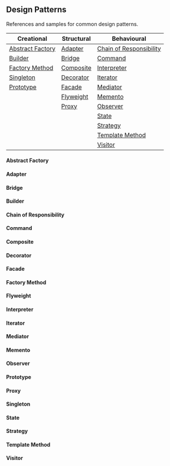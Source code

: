## Design Patterns

References and samples for common design patterns.

| Creational                            | Structural                | Behavioural                                           |
|---------------------------------------|---------------------------|-------------------------------------------------------|
|[Abstract Factory](#abstract-factory)  |[Adapter](#adapter)        |[Chain of Responsibility](#chain-of-responsibility)    |
|[Builder](#builder)                    |[Bridge](#bridge)          |[Command](#command)                                    |
|[Factory Method](#factory-method)      |[Composite](#composite)    |[Interpreter](#interpreter)                            |
|[Singleton](#singleton)                |[Decorator](#decorator)    |[Iterator](#iterator)                                  |
|[Prototype](#prototype)                |[Facade](#facade)          |[Mediator](#mediator)                                  |
|                                       |[Flyweight](#flyweight)    |[Memento](#memento)                                    |
|                                       |[Proxy](#proxy)            |[Observer](#observer)                                  |
|                                       |                           |[State](#state)                                        |
|                                       |                           |[Strategy](#strategy)                                  |
|                                       |                           |[Template Method](#template-method)                    |
|                                       |                           |[Visitor](#visitor)                                    |
 
#### Abstract Factory
#### Adapter
#### Bridge
#### Builder 
#### Chain of Responsibility
#### Command
#### Composite
#### Decorator
#### Facade
#### Factory Method
#### Flyweight
#### Interpreter
#### Iterator
#### Mediator
#### Memento
#### Observer
#### Prototype
#### Proxy
#### Singleton
#### State
#### Strategy
#### Template Method
#### Visitor
